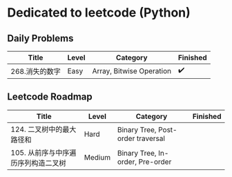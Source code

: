 # Dedicated to leetcode (Python)

## Daily Problems

| Title | Level | Category | Finished |
|----|----|----|----|
|268.消失的数字| Easy | Array, Bitwise Operation | :heavy_check_mark: |

## Leetcode Roadmap

| Title | Level | Category | Finished |
|----|----|----|----|
|124. 二叉树中的最大路径和| Hard | Binary Tree, Post-order traversal |  |
|105. 从前序与中序遍历序列构造二叉树| Medium | Binary Tree, In-order, Pre-order |  |
